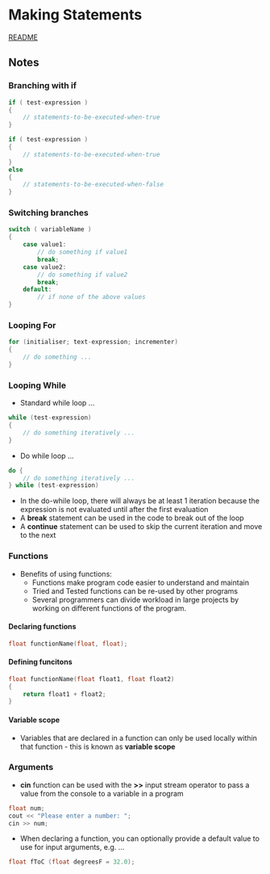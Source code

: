# Making Statements

[README](../README.md)

## Notes

### Branching with if
``` cpp
if ( test-expression )
{ 
    // statements-to-be-executed-when-true 
}

if ( test-expression )
{
    // statements-to-be-executed-when-true
}
else
{
    // statements-to-be-executed-when-false
}

```

### Switching branches
``` cpp
switch ( variableName )
{
    case value1:
        // do something if value1
        break;
    case value2:
        // do something if value2
        break;
    default:
        // if none of the above values
}
```

### Looping For
``` cpp
for (initialiser; text-expression; incrementer)
{
    // do something ...
}
```

### Looping While
- Standard while loop ...
``` cpp
while (test-expression)
{
    // do something iteratively ...
}
```
- Do while loop ...
``` cpp
do {
    // do something iteratively ...
} while (test-expression)
```
- In the do-while loop, there will always be at least 1 iteration because the expression is not evaluated until after the first evaluation
- A **break** statement can be used in the code to break out of the loop
- A **continue** statement can be used to skip the current iteration and move to the next

### Functions
- Benefits of using functions:
    - Functions make program code easier to understand and maintain
    - Tried and Tested functions can be re-used by other programs
    - Several programmers can divide workload in large projects by working on different functions of the program.

#### Declaring functions
``` cpp
float functionName(float, float);
```

#### Defining funcitons
``` cpp
float functionName(float float1, float float2)
{
    return float1 + float2;
}
```

#### Variable scope
- Variables that are declared in a function can only be used locally within that function - this is known as **variable scope**

### Arguments
- **cin** function can be used with the **>>** input stream operator to pass a value from the console to a variable in a program
``` cpp
float num;
cout << "Please enter a number: ";
cin >> num;
```
- When declaring a function, you can optionally provide a default value to use for input arguments, e.g. ...
``` cpp
float fToC (float degreesF = 32.0);
```
